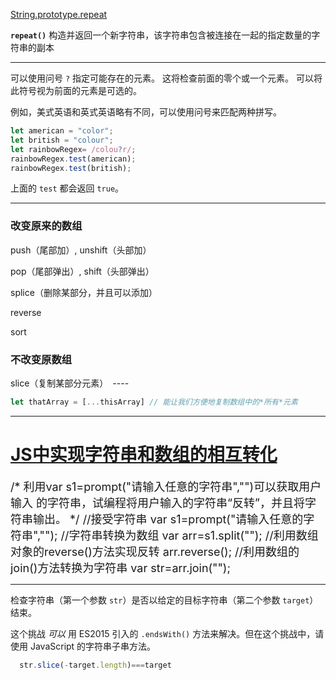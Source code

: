[String.prototype.repeat](https://developer.mozilla.org/zh-CN/docs/Web/JavaScript/Reference/Global_Objects/String/repeat)

**`repeat()`** 构造并返回一个新字符串，该字符串包含被连接在一起的指定数量的字符串的副本



---

可以使用问号 `?` 指定可能存在的元素。 这将检查前面的零个或一个元素。 可以将此符号视为前面的元素是可选的。

例如，美式英语和英式英语略有不同，可以使用问号来匹配两种拼写。

```js
let american = "color";
let british = "colour";
let rainbowRegex= /colou?r/;
rainbowRegex.test(american);
rainbowRegex.test(british);
```

上面的 `test` 都会返回 `true`。



---



### 改变原来的数组

push（尾部加）, unshift（头部加）

pop（尾部弹出）, shift（头部弹出）

splice（删除某部分，并且可以添加）



reverse

sort



### 不改变原数组

slice（复制某部分元素）　----  

```js
let thatArray = [...thisArray] // 能让我们方便地复制数组中的*所有*元素
```







---

# [JS中实现字符串和数组的相互转化](https://blog.csdn.net/erlian1992/article/details/50561452)



<span style="font-size:18px;">/*
  利用var s1=prompt("请输入任意的字符串","")可以获取用户输入
  的字符串，试编程将用户输入的字符串“反转”，并且将字符串输出。
*/
//接受字符串
var s1=prompt("请输入任意的字符串","");
//字符串转换为数组
var arr=s1.split("");
//利用数组对象的reverse()方法实现反转
arr.reverse();
//利用数组的join()方法转换为字符串
var str=arr.join("");



---



检查字符串（第一个参数 `str`）是否以给定的目标字符串（第二个参数 `target`）结束。

这个挑战 *可以* 用 ES2015 引入的 `.endsWith()` 方法来解决。但在这个挑战中，请使用 JavaScript 的字符串子串方法。



```js
  str.slice(-target.length)===target
```









